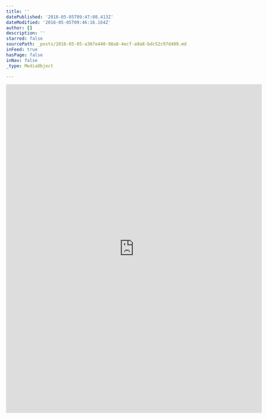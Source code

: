 ```yaml
---
title: ''
datePublished: '2016-05-05T09:47:08.413Z'
dateModified: '2016-05-05T09:46:16.164Z'
author: []
description: ''
starred: false
sourcePath: _posts/2016-05-05-a307e440-98a8-4ecf-a9a8-bdc52c97d409.md
inFeed: true
hasPage: false
inNav: false
_type: MediaObject

---
```

<iframe src="https://cdn.embedly.com/widgets/media.html?src=https%3A%2F%2Fwww.behance.net%2Fgallery%2F17080545%2FMigrationStories%3Fiframe%3D1&amp;url=https%3A%2F%2Fwww.behance.net%2Fgallery%2F17080545%2FMigrationStories&amp;image=https%3A%2F%2Fmir-s3-cdn-cf.behance.net%2Fprojects%2F404%2F17080545.548bede71174d.jpg&amp;key=b7d04c9b404c499eba89ee7072e1c4f7&amp;type=text%2Fhtml&amp;scroll=auto&amp;schema=behance" width="700" height="900" scrolling="auto" frameborder="0" allowfullscreen="" style=""></iframe>